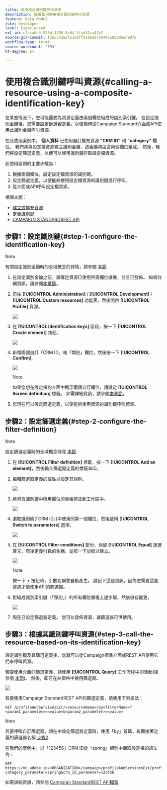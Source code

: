 ```yaml
---
title: 使用複合識別鍵呼叫資源
description: 瞭解如何使用複合識別鍵呼叫資源
feature: Data Model
role: Developer
level: Experienced
exl-id: c7aca0c3-525d-4195-8c04-2fad32ca43b7
source-git-commit: fcb5c4a92f23bdffd1082b7b044b5859dead9d70
workflow-type: tm+mt
source-wordcount: '593'
ht-degree: 6%

---
```


# 使用複合識別鍵呼叫資源{#calling-a-resource-using-a-composite-identification-key}

在某些情況下，您可能需要為資源定義由兩個欄位組成的識別索引鍵。 在設定識別金鑰後，您需要設定篩選器定義，以便能夠從Campaign Standard介面或API使用此識別金鑰呼叫資源。

在此使用案例中， **個人資料** 已使用自訂擴充資源 **&quot;CRM ID&quot;** 和 **&quot;category&quot;** 欄位。 我們將為設定檔資源建立識別金鑰，該金鑰將由這兩個欄位組成。 然後，我們將設定篩選定義，以便可以使用識別鍵存取設定檔資源。

此使用案例的主要步驟為：

1. 根據兩個欄位，設定設定檔資源的識別碼。
1. 設定篩選定義，以便能夠使用設定檔資源的識別鍵進行呼叫。
1. 從介面或API呼叫設定檔資源。

相關主題：

* [建立或擴充資源](../../developing/using/creating-or-extending-the-resource.md)
* [定義識別鍵](../../developing/using/configuring-the-resource-s-data-structure.md#defining-identification-keys)
* [CAMPAIGN STANDARDREST API](../../api/using/get-started-apis.md)

## 步驟1：設定識別鍵{#step-1-configure-the-identification-key}

>[!NOTE]
> 有關設定識別金鑰時的全域概念的詳情，請參閱 [本節](../../developing/using/configuring-the-resource-s-data-structure.md#defining-identification-keys).

1. 在設定識別金鑰之前，請確定資源已使用所需欄位擴展，並且已發佈。 如需詳細資訊，請參閱[本章節](../../developing/using/creating-or-extending-the-resource.md)。

1. 前往 **[!UICONTROL Administration]** / **[!UICONTROL Development]** / **[!UICONTROL Custom resources]** 功能表，然後開啟 **[!UICONTROL Profile]** 資源。

   ![](assets/uc_idkey1.png)

1. 在 **[!UICONTROL Identification keys]** 區段，按一下 **[!UICONTROL Create element]** 按鈕。

   ![](assets/uc_idkey2.png)

1. 新增兩個自訂「CRM ID」和「類別」欄位，然後按一下 **[!UICONTROL Confirm]**.

   ![](assets/uc_idkey3.png)

   >[!NOTE]
   > 如果您想在設定檔的介面中顯示兩個自訂欄位，請設定 **[!UICONTROL Screen definition]** 標籤。 如需詳細資訊，請參閱[本章節](../../developing/using/configuring-the-screen-definition.md)。

1. 您現在可以設定篩選定義，以便能夠使用資源的識別鍵呼叫資源。

## 步驟2：設定篩選定義{#step-2-configure-the-filter-definition}

>[!NOTE]
> 設定篩選定義時的全域概念詳見 [本節](../../developing/using/configuring-filter-definition.md).

1. 在 **[!UICONTROL Filter definition]** 標籤，按一下 **[!UICONTROL Add an element]**，然後輸入篩選器定義的標籤和ID。

1. 編輯篩選器定義的屬性以設定其規則。

   ![](assets/uc_idkey4.png)

1. 將包含識別鍵中所用欄位的表格拖放到工作區中。

   ![](assets/uc_idkey5.png)

1. 選取識別碼(「CRM ID」)中使用的第一個欄位，然後啟用 **[!UICONTROL Switch to parameters]** 選項。

   ![](assets/uc_idkey6.png)

1. 在 **[!UICONTROL Filter conditions]** 部分，保留 **[!UICONTROL Equal]** 運運算元，然後定義引數的名稱，並按一下加號以建立。

   ![](assets/uc_idkey7.png)

   >[!NOTE]
   > 按一下 **+** 按鈕時，引數名稱會自動產生。 請記下這些資訊，因為您需要這些資訊才能使用API的篩選器。

1. 對組成識別索引鍵（「類別」）的所有欄位重複上述步驟，然後儲存變更。

   ![](assets/uc_idkey8.png)

1. 現在已設定篩選器定義。 您可以發佈資源，讓篩選器可供使用。

## 步驟3：根據其識別鍵呼叫資源{#step-3-call-the-resource-based-on-its-identification-key}

設定識別鍵及其篩選定義後，您就可以從Campaign標準介面或REST API使用它們來呼叫資源。

若要使用介面的篩選定義，請使用 **[!UICONTROL Query]** 工作流程中的活動(請參閱 [本節](../../automating/using/query.md))。 然後，即可在左窗格中使用篩選器。

![](assets/uc_idkey9.png)

若要使用Campaign StandardREST API的篩選定義，請使用下列語法：

```
GET /profileAndServicesExt/<resourceName>/by<filterName>?<param1_parameter>=<value>&<param2_parameter>=<value>
```

>[!NOTE]
>若要呼叫自訂篩選器，請在中設定篩選器定義時，使用「by」首碼，後面接著定義的篩選器名稱 [步驟2](../../developing/using/uc-calling-resource-id-key.md#step-2-configure-the-filter-definition).

在我們的案例中，以「123456」CRM ID從「spring」類別中擷取設定檔的語法為：

```
GET https://mc.adobe.io/<ORGANIZATION>/campaign/profileAndServicesExt/profile/byidentification_key?category_parameter=spring&crm_id_parameter=123456
```

如需詳細資訊，請參閱 [Campaign StandardREST API檔案](../../api/using/filtering.md).
